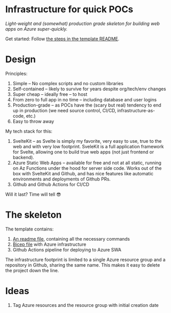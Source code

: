 # Infrastructure for quick POCs

_Light-weight and (somewhat) production grade skeleton for building web apps on Azure super-quickly._

Get started: Follow [the steps in the template README](template/README.md).


# Design

Principles:

1. Simple – No complex scripts and no custom libraries
2. Self-contained – likely to survive for years despite org/tech/env changes
3. Super cheap – ideally free – to host
4. From zero to full app in no time – including database and user logins
5. Production-grade – as POCs have the (scary but real) tendency to end up in production (we need source control, CI/CD, infrastructure-as-code, etc.)
6. Easy to throw away

My tech stack for this:

1. SvelteKit – as Svelte is simply my favorite, very easy to use, true to the web and with very low footprint. SveleKit is a full application framework for Svelte, allowing one to build true web apps (not just frontend or backend).
2. Azure Static Web Apps – available for free and not at all static, running on Az Functions under the hood for server side code. Works out of the box with SvelteKit and Github, and has nice features like automatic environments and deployments of Github PRs.
3. Github and Github Actions for CI/CD

Will it last? Time will tell 😎

# The skeleton

The template contains:

1. [An readme file](template/README.md), containing all the necessary commands
1. [Bicep file](template/infrastructure/main.bicep) with Azure infrastructure
2. Github Actions pipeline for deploying to Azure SWA

The infrastructure footprint is limited to a single Azure resource group and a repository in Github, sharing the same name. This makes it easy to delete the project down the line.

# Ideas

1. Tag Azure resources and the resource group with initial creation date
